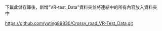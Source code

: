下載此儲存庫後，新增"VR-test_Data"資料夾並將連結中的所有內容放入資料夾中

https://github.com/yuting89830/Crossy_road_VR-Test_Data.git
